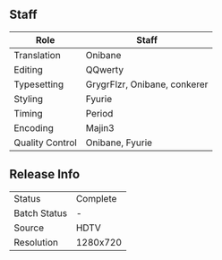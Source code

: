 ## Staff

| Role              | Staff                               |
|-------------------|-------------------------------------|
| Translation       | Onibane                             |
| Editing           | QQwerty                             |
| Typesetting       | GrygrFlzr, Onibane, conkerer        |
| Styling           | Fyurie                              |
| Timing            | Period                              |
| Encoding          | Majin3                              |
| Quality Control   | Onibane, Fyurie                     |

## Release Info

|              |           |
|--------------|-----------|
| Status       | Complete  |
| Batch Status | -         |
| Source       | HDTV      |
| Resolution   | 1280x720  |

